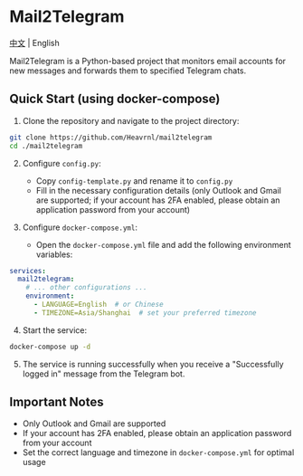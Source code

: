 # Mail2Telegram

[中文](./README_zh.md) | English

Mail2Telegram is a Python-based project that monitors email accounts for new messages and forwards them to specified Telegram chats.

## Quick Start (using docker-compose)

1. Clone the repository and navigate to the project directory:

```bash
git clone https://github.com/Heavrnl/mail2telegram
cd ./mail2telegram
```

2. Configure `config.py`:
   - Copy `config-template.py` and rename it to `config.py`
   - Fill in the necessary configuration details (only Outlook and Gmail are supported; if your account has 2FA enabled, please obtain an application password from your account)

3. Configure `docker-compose.yml`:
   - Open the `docker-compose.yml` file and add the following environment variables:

```yaml
services:
  mail2telegram:
    # ... other configurations ...
    environment:
      - LANGUAGE=English  # or Chinese
      - TIMEZONE=Asia/Shanghai  # set your preferred timezone
```

4. Start the service:

```bash
docker-compose up -d
```

5. The service is running successfully when you receive a "Successfully logged in" message from the Telegram bot.


## Important Notes

- Only Outlook and Gmail are supported
- If your account has 2FA enabled, please obtain an application password from your account
- Set the correct language and timezone in `docker-compose.yml` for optimal usage

